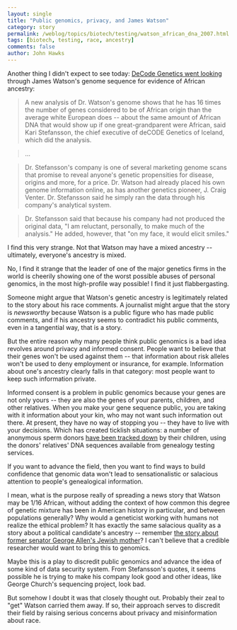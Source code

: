 ```yaml
---
layout: single
title: "Public genomics, privacy, and James Watson"
category: story
permalink: /weblog/topics/biotech/testing/watson_african_dna_2007.html
tags: [biotech, testing, race, ancestry]
comments: false
author: John Hawks
---
```


Another thing I didn't expect to see today: <a href="http://www.nytimes.com/2007/12/12/science/12watson.html">DeCode Genetics went looking</a> through James Watson's genome sequence for evidence of African ancestry:


<blockquote>A new analysis of Dr. Watson's genome shows that he has 16 times the number of genes considered to be of African origin than the average white European does -- about the same amount of African DNA that would show up if one great-grandparent were African, said Kari Stefansson, the chief executive of deCODE Genetics of Iceland, which did the analysis.</blockquote>

<blockquote>...</blockquote>

<blockquote>Dr. Stefansson's company is one of several marketing genome scans that promise to reveal anyone's genetic propensities for disease, origins and more, for a price. Dr. Watson had already placed his own genome information online, as has another genetics pioneer, J. Craig Venter. Dr. Stefansson said he simply ran the data through his company's analytical system.</blockquote>

<blockquote>Dr. Stefansson said that because his company had not produced the original data, "I am reluctant, personally, to make much of the analysis." He added, however, that "on my face, it would elicit smiles."</blockquote>


I find this very strange. Not that Watson may have a mixed ancestry -- ultimately, everyone's ancestry is mixed.

No, I find it strange that the leader of one of the major genetics firms in the world is cheerily showing one of the worst possible abuses of personal genomics, in the most high-profile way possible! I find it just flabbergasting.

Someone might argue that Watson's genetic ancestry is legitimately related to the story about his race comments. A journalist might argue that the story is <em>newsworthy</em> because Watson is a public figure who has made public comments, and if his ancestry seems to contradict his public comments, even in a tangential way, that is a story.

But the entire reason why many people think public genomics is a bad idea revolves around privacy and informed consent. People want to believe that their genes won't be used against them -- that information about risk alleles won't be used to deny employment or insurance, for example. Information about one's ancestry clearly falls in that category: most people want to keep such information private.

Informed consent is a problem in public genomics because your genes are not only yours -- they are also the genes of your parents, children, and other relatives. When you make your gene sequence public, you are taking with it information about your kin, who may not want such information out there. At present, they have no way of stopping you -- they have to live with your decisions. Which has created ticklish situations: a number of anonymous sperm donors <a href="http://johnhawks.net/weblog/topics/biotech/sperm_donor_genealogy_id_2005.html">have been tracked down</a> by their children, using the donors' relatives' DNA sequences available from genealogy testing services.

If you want to advance the field, then you want to find ways to build confidence that genomic data won't lead to sensationalistic or salacious attention to people's genealogical information.

I mean, what is the purpose really of spreading a news story that Watson may be 1/16 African, without adding the context of how common this degree of genetic mixture has been in American history in particular, and between populations generally? Why would a geneticist working with humans not realize the ethical problem? It has exactly the same salacious quality as a story about a political candidate's ancestry -- remember <a href="http://www.washingtonpost.com/wp-dyn/content/article/2006/09/20/AR2006092001965.html">the story about former senator George Allen's Jewish mother</a>? I can't believe that a credible researcher would want to bring this to genomics.

Maybe this is a play to discredit public genomics and advance the idea of some kind of data security system. From Stefansson's quotes, it seems possible he is trying to make his company look good and other ideas, like George Church's sequencing project, look bad.

But somehow I doubt it was that closely thought out. Probably their zeal to "get" Watson carried them away. If so, their approach serves to discredit their field by raising serious concerns about privacy and misinformation about race.

